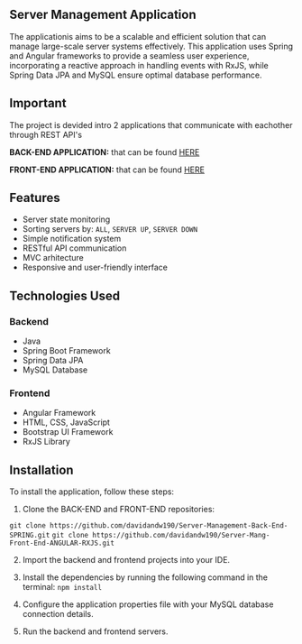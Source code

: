 ## Server Management Application

The applicationis aims to be a scalable and efficient solution that can manage large-scale server systems effectively. This application uses Spring and Angular frameworks to provide a seamless user experience, incorporating a reactive approach in handling events with RxJS, while Spring Data JPA and MySQL ensure optimal database performance.

## Important

The project is devided intro 2 applications that communicate with eachother through REST API's

**BACK-END APPLICATION:** that can be found [HERE](https://github.com/davidandw190/Server-Management-Back-End-SPRING)

**FRONT-END APPLICATION:** that can be found [HERE](https://github.com/davidandw190/Server-Mang-Front-End-ANGULAR-RXJS)


## Features

* Server state monitoring
* Sorting servers by: `ALL`, `SERVER UP`, `SERVER DOWN` 
* Simple notification system
* RESTful API communication
* MVC arhitecture
* Responsive and user-friendly interface

## Technologies Used

### Backend

* Java
* Spring Boot Framework
* Spring Data JPA
* MySQL Database

### Frontend

* Angular Framework
* HTML, CSS, JavaScript
* Bootstrap UI Framework
* RxJS Library

## Installation

To install the application, follow these steps:

1. Clone the BACK-END and FRONT-END repositories:

`git clone https://github.com/davidandw190/Server-Management-Back-End-SPRING.git`
`git clone https://github.com/davidandw190/Server-Mang-Front-End-ANGULAR-RXJS.git`


2. Import the backend and frontend projects into your IDE.

3. Install the dependencies by running the following command in the terminal: `npm install`

4. Configure the application properties file with your MySQL database connection details.
5. Run the backend and frontend servers.


